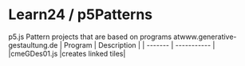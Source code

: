# Learn24 / p5Patterns
p5.js Pattern projects that are based on programs atwww.generative-gestaultung.de
| Program | Description |
| ------- | ----------- |
|cmeGDes01.js |creates linked tiles|
